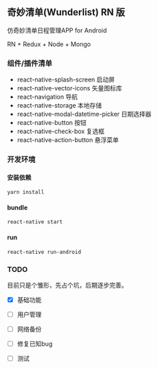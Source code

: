 ## 奇妙清单(Wunderlist) RN 版

仿奇妙清单日程管理APP for Android

RN + Redux + Node + Mongo

### 组件/插件清单

* react-native-splash-screen  启动屏
* react-native-vector-icons   矢量图标库
* react-navigation   导航
* react-native-storage 本地存储
* react-native-modal-datetime-picker 日期选择器
* react-native-button 按钮
* react-native-check-box 复选框
* react-native-action-button 悬浮菜单

### 开发环境

#### 安装依赖

```
yarn install
```

#### bundle

```
react-native start
```

#### run

```
react-native run-android
```

### TODO

目前只是个雏形，先占个坑，后期逐步完善。

* [x] 基础功能
* [ ] 用户管理
* [ ] 网络备份
* [ ] 修复已知bug
* [ ] 测试


